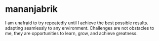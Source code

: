 # mananjabrik

I am unafraid to try repeatedly until I achieve the best possible results. adapting seamlessly to any environment. Challenges are not obstacles to me, they are opportunities to learn, grow, and achieve greatness.

